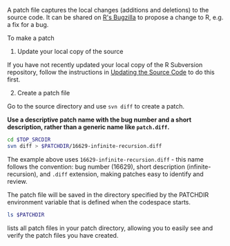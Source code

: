 A patch file captures the local changes (additions and deletions) to the source
code. It can be shared on [R's Bugzilla](https://bugs.r-project.org/) to propose
a change to R, e.g. a fix for a bug.

To make a patch

1) Update your local copy of the source

If you have not recently updated your local copy of the R Subversion repository,
follow the instructions in [Updating the Source Code](./update_source.md) to do
this first.

2) Create a patch file

Go to the source directory and use `svn diff` to create a patch.

**Use a descriptive patch name with the bug number and a short description,
rather than a generic name like `patch.diff`.**

```bash
cd $TOP_SRCDIR
svn diff > $PATCHDIR/16629-infinite-recursion.diff
```

The example above uses `16629-infinite-recursion.diff` - this name follows the
convention: bug number (16629), short description (infinite-recursion), and
`.diff` extension, making patches easy to identify and review.

The patch file will be saved in the directory specified by the PATCHDIR
environment variable that is defined when the codespace starts.

```bash
ls $PATCHDIR
```

lists all patch files in your patch directory, allowing you to easily
see and verify the patch files you have created.
